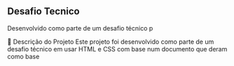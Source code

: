 ## Desafio Tecnico
Desenvolvido como parte de um desafio técnico p

📝 Descrição do Projeto
Este projeto foi desenvolvido como parte de um desafio técnico em usar HTML e CSS com base num documento que deram como base
